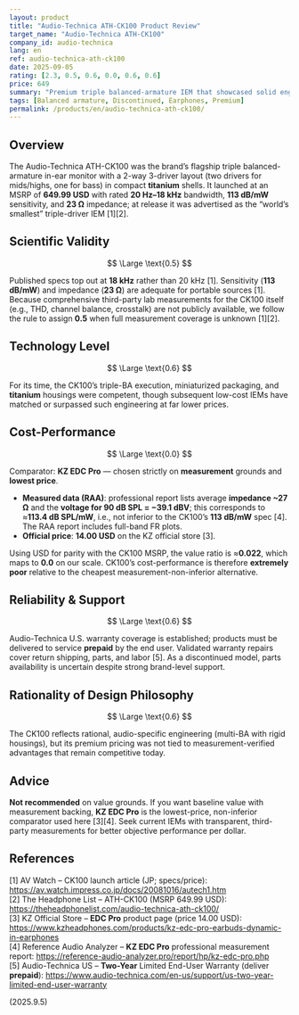 ```yaml
---
layout: product
title: "Audio-Technica ATH-CK100 Product Review"
target_name: "Audio-Technica ATH-CK100"
company_id: audio-technica
lang: en
ref: audio-technica-ath-ck100
date: 2025-09-05
rating: [2.3, 0.5, 0.6, 0.0, 0.6, 0.6]
price: 649
summary: "Premium triple balanced-armature IEM that showcased solid engineering for its era, but cost-performance is extremely poor versus today’s measurement-backed budget models."
tags: [Balanced armature, Discontinued, Earphones, Premium]
permalink: /products/en/audio-technica-ath-ck100/
---
```

## Overview

The Audio-Technica ATH-CK100 was the brand’s flagship triple balanced-armature in-ear monitor with a 2-way 3-driver layout (two drivers for mids/highs, one for bass) in compact **titanium** shells. It launched at an MSRP of **649.99 USD** with rated **20 Hz–18 kHz** bandwidth, **113 dB/mW** sensitivity, and **23 Ω** impedance; at release it was advertised as the “world’s smallest” triple-driver IEM [1][2].

## Scientific Validity

$$ \Large \text{0.5} $$

Published specs top out at **18 kHz** rather than 20 kHz [1]. Sensitivity (**113 dB/mW**) and impedance (**23 Ω**) are adequate for portable sources [1]. Because comprehensive third-party lab measurements for the CK100 itself (e.g., THD, channel balance, crosstalk) are not publicly available, we follow the rule to assign **0.5** when full measurement coverage is unknown [1][2].

## Technology Level

$$ \Large \text{0.6} $$

For its time, the CK100’s triple-BA execution, miniaturized packaging, and **titanium** housings were competent, though subsequent low-cost IEMs have matched or surpassed such engineering at far lower prices.

## Cost-Performance

$$ \Large \text{0.0} $$

Comparator: **KZ EDC Pro** — chosen strictly on **measurement** grounds and **lowest price**.  
- **Measured data (RAA)**: professional report lists average **impedance ~27 Ω** and the **voltage for 90 dB SPL = −39.1 dBV**; this corresponds to ≈**113.4 dB SPL/mW**, i.e., not inferior to the CK100’s **113 dB/mW** spec [4]. The RAA report includes full-band FR plots.  
- **Official price**: **14.00 USD** on the KZ official store [3].

Using USD for parity with the CK100 MSRP, the value ratio is ≈**0.022**, which maps to **0.0** on our scale. CK100’s cost-performance is therefore **extremely poor** relative to the cheapest measurement-non-inferior alternative.

## Reliability & Support

$$ \Large \text{0.6} $$

Audio-Technica U.S. warranty coverage is established; products must be delivered to service **prepaid** by the end user. Validated warranty repairs cover return shipping, parts, and labor [5]. As a discontinued model, parts availability is uncertain despite strong brand-level support.

## Rationality of Design Philosophy

$$ \Large \text{0.6} $$

The CK100 reflects rational, audio-specific engineering (multi-BA with rigid housings), but its premium pricing was not tied to measurement-verified advantages that remain competitive today.

## Advice

**Not recommended** on value grounds. If you want baseline value with measurement backing, **KZ EDC Pro** is the lowest-price, non-inferior comparator used here [3][4]. Seek current IEMs with transparent, third-party measurements for better objective performance per dollar.

## References

[1] AV Watch – CK100 launch article (JP; specs/price): https://av.watch.impress.co.jp/docs/20081016/autech1.htm  
[2] The Headphone List – ATH-CK100 (MSRP 649.99 USD): https://theheadphonelist.com/audio-technica-ath-ck100/  
[3] KZ Official Store – **EDC Pro** product page (price 14.00 USD): https://www.kzheadphones.com/products/kz-edc-pro-earbuds-dynamic-in-earphones  
[4] Reference Audio Analyzer – **KZ EDC Pro** professional measurement report: https://reference-audio-analyzer.pro/report/hp/kz-edc-pro.php  
[5] Audio-Technica US – **Two-Year** Limited End-User Warranty (deliver **prepaid**): https://www.audio-technica.com/en-us/support/us-two-year-limited-end-user-warranty


(2025.9.5)